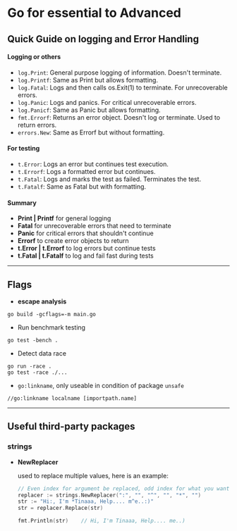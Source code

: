 # Go for essential to Advanced

## Quick Guide on logging and Error Handling

#### Logging or others
- `log.Print`: General purpose logging of information. Doesn't terminate.
- `log.Printf`: Same as Print but allows formatting.
- `log.Fatal`: Logs and then calls os.Exit(1) to terminate. For unrecoverable errors.
- `log.Panic`: Logs and panics. For critical unrecoverable errors.
- `log.Panicf`: Same as Panic but allows formatting.
- `fmt.Errorf`: Returns an error object. Doesn't log or terminate. Used to return errors.
- `errors.New`: Same as Errorf but without formatting.

#### For testing
- `t.Error`: Logs an error but continues test execution.
- `t.Errorf`: Logs a formatted error but continues.
- `t.Fatal`: Logs and marks the test as failed. Terminates the test.
- `t.Fatalf`: Same as Fatal but with formatting.

#### Summary
- **Print | Printf** for general logging
- **Fatal** for unrecoverable errors that need to terminate
- **Panic** for critical errors that shouldn't continue
- **Errorf** to create error objects to return
- **t.Error | t.Errorf** to log errors but continue tests
- **t.Fatal | t.Fatalf** to log and fail fast during tests

---

## Flags
- **escape analysis**
```bash=
go build -gcflags=-m main.go
```
- Run benchmark testing
```bash=
go test -bench .
```
- Detect data race
```bash=
go run -race .
go test -race ./...
```
- `go:linkname`, only useable in condition of package `unsafe`
```go=
//go:linkname localname [importpath.name]
```

---

## Useful third-party packages

### strings

- **NewReplacer**
    
    used to replace multiple values, here is an example:
    ```go
    // Even index for argument be replaced, odd index for what you want to replace with.
    replacer := strings.NewReplacer(":", "", "^", "", "*", "")
	str := "Hi:, I'm *Tinaaa, Help.... m^e..:)"
	str = replacer.Replace(str)
    
	fmt.Println(str)    // Hi, I'm Tinaaa, Help.... me..)
    ```